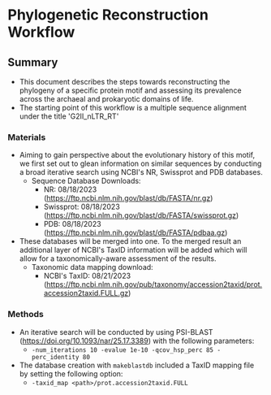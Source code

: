 # Phylogenetic Reconstruction Workflow

## Summary
+ This document describes the steps towards reconstructing the phylogeny of a specific protein motif and assessing its prevalence across the archaeal and prokaryotic domains of life.
+ The starting point of this workflow is a multiple sequence alignment under the title 'G2II_nLTR_RT'
### Materials
+ Aiming to gain perspective about the evolutionary history of this motif, we first set out to glean information on similar sequences by conducting a broad iterative search using NCBI's NR, Swissprot and PDB databases.
  + Sequence Database Downloads:
    + NR: 08/18/2023 (https://ftp.ncbi.nlm.nih.gov/blast/db/FASTA/nr.gz)
    + Swissprot: 08/18/2023 (https://ftp.ncbi.nlm.nih.gov/blast/db/FASTA/swissprot.gz)
    + PDB: 08/18/2023 (https://ftp.ncbi.nlm.nih.gov/blast/db/FASTA/pdbaa.gz)
+ These databases will be merged into one. To the merged result an additional layer of NCBI's TaxID information will be added which will allow for a taxonomically-aware assessment of the results.
    + Taxonomic data mapping download:
      + NCBI's TaxID: 08/21/2023 (https://ftp.ncbi.nlm.nih.gov/pub/taxonomy/accession2taxid/prot.accession2taxid.FULL.gz)
### Methods
+ An iterative search will be conducted by using PSI-BLAST (https://doi.org/10.1093/nar/25.17.3389) with the following parameters:
  + `-num_iterations 10 -evalue 1e-10 -qcov_hsp_perc 85 -perc_identity 80`
+ The database creation with `makeblastdb` included a TaxID mapping file by setting the following option:
  +  `-taxid_map <path>/prot.accession2taxid.FULL`
